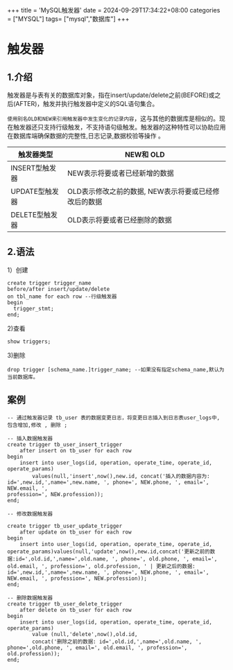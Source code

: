 +++
title = 'MySQL触发器'
date = 2024-09-29T17:34:22+08:00
categories = ["MYSQL"]
tags= ["mysql","数据库"]
+++

# **触发器**

## **1.介绍**

触发器是与表有关的数据库对象，指在insert/update/delete之前(BEFORE)或之后(AFTER)，触发并执行触发器中定义的SQL语句集合。

`使用别名OLD和NEW来引用触发器中发生变化的记录内容`，这与其他的数据库是相似的。现在触发器还只支持行级触发，不支持语句级触发。触发器的这种特性可以协助应用在数据库端确保数据的完整性,日志记录,数据校验等操作 。



| **触发器类型** | **NEW和 OLD**                                        |
| -------------- | ---------------------------------------------------- |
| INSERT型触发器 | NEW表示将要或者已经新增的数据                        |
| UPDATE型触发器 | OLD表示修改之前的数据, NEW表示将要或已经修改后的数据 |
| DELETE型触发器 | OLD表示将要或者已经删除的数据                        |

## **2.语法**

1）创建
````
create trigger trigger_name
before/after insert/update/delete
on tbl_name for each row --行级触发器
begin
  trigger_stmt;
end;
````



2)查看
````
show triggers;
````

3)删除
````
drop trigger [schema_name.]trigger_name; --如果没有指定schema_name,默认为当前数据库。
````

## **案例**
````
-- 通过触发器记录 tb_user 表的数据变更日志，将变更日志插入到日志表user_logs中, 包含增加,修改 , 删除 ;

-- 插入数据触发器
create trigger tb_user_insert_trigger
    after insert on tb_user for each row
begin
    insert into user_logs(id, operation, operate_time, operate_id, operate_params)
        values(null,'insert',now(),new.id, concat('插入的数据内容为:
id=',new.id,',name=',new.name, ', phone=', NEW.phone, ', email=', NEW.email, ',
profession=', NEW.profession));
end;
````


````
-- 修改数据触发器

create trigger tb_user_update_trigger
    after update on tb_user for each row
begin
    insert into user_logs(id, operation, operate_time, operate_id, operate_params)values(null,'update',now(),new.id,concat('更新之前的数据:id=',old.id,',name=',old.name, ', phone=', old.phone, ', email=', old.email, ', profession=', old.profession, ' | 更新之后的数据: id=',new.id,',name=',new.name, ', phone=', NEW.phone, ', email=', NEW.email, ', profession=', NEW.profession));
end;
````
````
-- 删除数据触发器
create trigger tb_user_delete_trigger
    after delete on tb_user for each row
begin
    insert into user_logs(id, operation, operate_time, operate_id, operate_params)
        value (null,'delete',now(),old.id,
        concat('删除之前的数据: id=',old.id,',name=',old.name, ', phone=',old.phone, ', email=', old.email, ', profession=', old.profession));
end;
````

